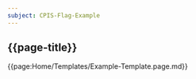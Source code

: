 ```yaml
---
subject: CPIS-Flag-Example
---
```


## {{page-title}}

{{page:Home/Templates/Example-Template.page.md}}